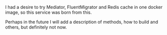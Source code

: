 I had a desire to try Mediator, FluentMigrator and Redis cache in one docker image, 
so this service was born from this.

Perhaps in the future I will add a description of methods, 
how to build and others, but definitely not now.